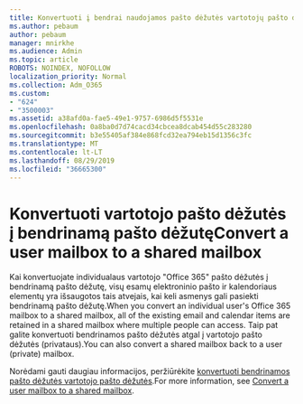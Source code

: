 ```yaml
---
title: Konvertuoti į bendrai naudojamos pašto dėžutės vartotojų pašto dėžutės
ms.author: pebaum
author: pebaum
manager: mnirkhe
ms.audience: Admin
ms.topic: article
ROBOTS: NOINDEX, NOFOLLOW
localization_priority: Normal
ms.collection: Adm_O365
ms.custom:
- "624"
- "3500003"
ms.assetid: a38afd0a-fae5-49e1-9757-6986d5f5531e
ms.openlocfilehash: 0a8ba0d7d74cacd34cbcea8dcab454d55c283280
ms.sourcegitcommit: b3e55405af384e868fcd32ea794eb15d1356c3fc
ms.translationtype: MT
ms.contentlocale: lt-LT
ms.lasthandoff: 08/29/2019
ms.locfileid: "36665300"
---
```

# <a name="convert-a-user-mailbox-to-a-shared-mailbox"></a><span data-ttu-id="37660-102">Konvertuoti vartotojo pašto dėžutės į bendrinamą pašto dėžutę</span><span class="sxs-lookup"><span data-stu-id="37660-102">Convert a user mailbox to a shared mailbox</span></span>

<span data-ttu-id="37660-103">Kai konvertuojate individualaus vartotojo "Office 365" pašto dėžutės į bendrinamą pašto dėžutę, visų esamų elektroninio pašto ir kalendoriaus elementų yra išsaugotos tais atvejais, kai keli asmenys gali pasiekti bendrinamą pašto dėžutę.</span><span class="sxs-lookup"><span data-stu-id="37660-103">When you convert an individual user's Office 365 mailbox to a shared mailbox, all of the existing email and calendar items are retained in a shared mailbox where multiple people can access.</span></span> <span data-ttu-id="37660-104">Taip pat galite konvertuoti bendrinamos pašto dėžutės atgal į vartotojo pašto dėžutės (privataus).</span><span class="sxs-lookup"><span data-stu-id="37660-104">You can also convert a shared mailbox back to a user (private) mailbox.</span></span>
  
<span data-ttu-id="37660-105">Norėdami gauti daugiau informacijos, peržiūrėkite [konvertuoti bendrinamos pašto dėžutės vartotojo pašto dėžutės](https://docs.microsoft.com/office365/admin/email/convert-user-mailbox-to-shared-mailbox).</span><span class="sxs-lookup"><span data-stu-id="37660-105">For more information, see [Convert a user mailbox to a shared mailbox](https://docs.microsoft.com/office365/admin/email/convert-user-mailbox-to-shared-mailbox).</span></span>
  